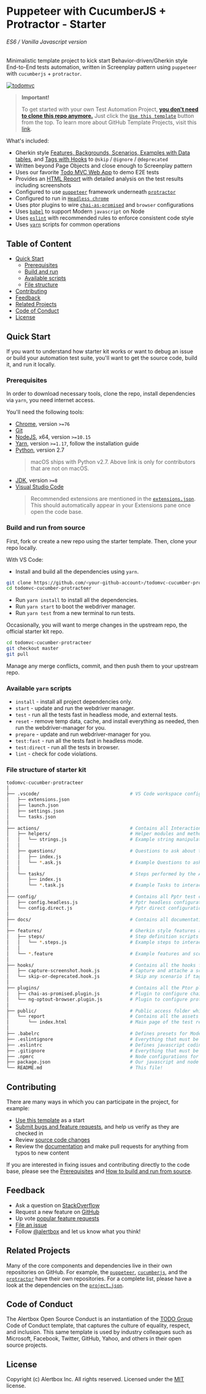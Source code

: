 # Puppeteer with CucumberJS + Protractor - Starter
###### ES6 / Vanilla Javascript version

Minimalistic template project to kick start Behavior-driven/Gherkin style End-to-End tests automation, written in Screenplay pattern using `puppeteer` with `cucumberjs` + `protractor`.

<a href="http://todomvc.com/examples/vanillajs/">![todomvc](docs/todomvc-play.gif)</a>

> **Important!**
>
> To get started with your own Test Automation Project, [**you don't need to clone this repo anymore.**](https://github.blog/2019-06-06-generate-new-repositories-with-repository-templates/) Just click the [`Use this template`](https://github.com/kosalanuwan/todomvc-cucumber-protracteer/generate) button from the top. To learn more about GitHub Template Projects, visit this [link](https://help.github.com/en/articles/creating-a-repository-from-a-template).

What's included:

- Gherkin style [Features, Backgrounds, Scenarios, Examples with Data tables](https://github.com/kosalanuwan/todomvc-cucumber-protracteer/tree/master/features), and [Tags with Hooks](https://github.com/kosalanuwan/todomvc-cucumber-protracteer/tree/master/hooks) to `@skip` / `@ignore` / `@deprecated`
- Written beyond Page Objects and close enough to Screenplay pattern
- Uses our favorite [Todo MVC Web App](http://todomvc.com/examples/vanillajs/) to demo E2E tests
- Provides an [HTML Report](public/report/index.html) with detailed analysis on the test results including screenshots
- Configured to use [`puppeteer`](https://pptr.dev/) framework underneath [`protractor`](https://www.protractortest.org/)
- Configured to run in [`Headless chrome`](https://github.com/kosalanuwan/todomvc-cucumber-protracteer/tree/master/config)
- Uses ptor plugins to wire [`chai-as-promised`](https://www.chaijs.com/plugins/chai-as-promised/) and `browser` configurations
- Uses [`babel`](https://babeljs.io/videos) to support Modern `javascript` on Node
- Uses [`eslint`](https://eslint.org/) with recommended rules to enforce consistent code style
- Uses [`yarn`](https://yarnpkg.com/en/) scripts for common operations

## Table of Content

- [Quick Start](#quick-start)
  - [Prerequisites](#prerequisites)
  - [Build and run](#build-and-run-from-source)
  - [Available scripts](#available-yarn-scripts)
  - [File structure](#file-structure-of-starter-kit)
- [Contributing](#contributing)
- [Feedback](#feedback)
- [Related Projects](#related-projects)
- [Code of Conduct](#code-of-conduct)
- [License](#license)

## Quick Start

If you want to understand how starter kit works or want to debug an issue or build your automation test suite, you'll want to get the source code, build it, and run it locally.

### Prerequisites

In order to download necessary tools, clone the repo, install dependencies via `yarn`, you need internet access.

You'll need the following tools:

- [Chrome](https://www.google.com/chrome/), version `>=76`
- [Git](https://git-scm.com/downloads)
- [NodeJS](https://nodejs.org/en/download/), x64, version `>=10.15`
- [Yarn](https://yarnpkg.com/lang/en/docs/install/), version `>=1.17`, follow the installation guide
- [Python](https://www.python.org/downloads/), version 2.7
  > macOS ships with Python v2.7. Above link is only for contributors that are not on macOS.
- [JDK](https://www.oracle.com/technetwork/java/javase/downloads/index.html), version `>=8`
- [Visual Studio Code](https://code.visualstudio.com/)
  > Recommended extensions are mentioned in the [`extensions.json`](https://github.com/kosalanuwan/todomvc-cucumber-protracteer/blob/master/.vscode/extensions.json). This should automatically appear in your Extensions pane once open the code base.

### Build and run from source

First, fork or create a new repo using the starter template. Then, clone your repo locally.

With VS Code:

- Install and build all the dependencies using `yarn`.
```bash
git clone https://github.com/<your-github-account>/todomvc-cucumber-protracteer
cd todomvc-cucumber-protracteer
```
- Run `yarn install` to install all the dependencies.
- Run `yarn start` to boot the webdriver manager.
- Run `yarn test` from a new terminal to run tests.

Occasionally, you will want to merge changes in the upstream repo, the official starter kit repo.
```bash
cd todomvc-cucumber-protracteer
git checkout master
git pull
```
Manage any merge conflicts, commit, and then push them to your upstream repo.

### Available `yarn` scripts

- `install` - install all project dependencies only.
- `start` - update and run the webdriver manager.
- `test` - run all the tests fast in headless mode, and external tests.
- `reset` - remove temp data, cache, and install everything as needed, then run the webdriver-manager for you.
- `prepare` - update and run webdriver-manager for you.
- `test:fast` - run all the tests fast in headless mode.
- `test:direct` - run all the tests in browser.
- `lint` - check for code violations.

### File structure of starter kit
```sh
todomvc-cucumber-protracteer
│
├── .vscode/                                 # VS Code workspace configurations
│   ├── extensions.json
│   ├── launch.json
│   ├── settings.json
│   └── tasks.json
│
├── actions/                                 # Contains all Interactions
│   ├── helpers/                             # Helper modules and methods
│   │   └── strings.js                       # Example string manipulator for Todos
│   │
│   ├── questions/                           # Questions to ask about the State
│   │   ├── index.js
│   │   └── *.ask.js                         # Example Questions to ask about the state of the Todo app
│   │
│   └── tasks/                               # Steps performed by the Actor
│       ├── index.js
│       └── *.task.js                        # Example Tasks to interact with the Todo app
│
├── config/                                  # Contains all Pptr test configurations
│   ├── config.headless.js                   # Pptr headless configuration
│   └── config.direct.js                     # Pptr direct configuration
│
├── docs/                                    # Contains all documentation
│
├── features/                                # Gherkin style features and scenarios
│   ├── steps/                               # Step definition scripts
│   │   └── *.steps.js                       # Example steps to interact with the Todo app
│   │
│   └── *.feature                            # Example features and scenarios to play
│
├── hooks/                                   # Contains all the hooks for Cucumber
│   ├── capture-screenshot.hook.js           # Capture and attache a screenshot when assertion fails
│   └── skip-or-deprecated.hook.js           # Skip any scenario if tagged as @skip/@ignore/@deprecated
│
├── plugins/                                 # Contains all the Ptor plugins 
│   ├── chai-as-promised.plugin.js           # Plugin to configure chai and chai-as-promised
│   └── ng-optout-browser.plugin.js          # Plugin to configure protractor browser
│
├── public/                                  # Public access folder which can be published if needed
│   └── report                               # Contains all the assets of the test report
│       └── index.html                       # Main page of the test report
│
├── .babelrc                                 # Defines presets for Modern Javascript support
├── .eslintignore                            # Everything that must be excluded from coding styles
├── .eslintrc                                # Defines javascript coding styles
├── .gitignore                               # Everything that must be excluded from the git repo
├── .npmrc                                   # Node configurations for workspace
├── package.json                             # Our javascript and node dependencies
└── README.md                                # This file!
```

## Contributing

There are many ways in which you can participate in the project, for example:

- [Use this template](https://github.com/kosalanuwan/todomvc-cucumber-protracteer/generate) as a start
- [Submit bugs and feature requests](https://github.com/kosalanuwan/todomvc-cucumber-protracteer/issues), and help us verify as they are checked in
- Review [source code changes](https://github.com/kosalanuwan/todomvc-cucumber-protracteer/pulls)
- Review the [documentation](https://github.com/kosalanuwan/todomvc-cucumber-protracteer/tree/master/docs) and make pull requests for anything from typos to new content

If you are interested in fixing issues and contributing directly to the code base, please see the [Prerequisites](#prerequisites) and [How to build and run from source](#build-and-run).

## Feedback

- Ask a question on [StackOverflow](https://stackoverflow.com/search?tab=newest&q=protractor%20cucumberjs)
- Request a new feature on [GitHub](https://github.com/kosalanuwan/todomvc-cucumber-protracteer/blob/master/CONTRIBUTING.md)
- Up vote [popular feature requests](https://github.com/kosalanuwan/todomvc-cucumber-protracteer/issues?q=is%3Aopen+is%3Aissue+label%3Afeature-request+sort%3Areactions-%2B1-desc)
- [File an issue](https://github.com/kosalanuwan/todomvc-cucumber-protracteer/issues)
- Follow [@alertbox](https://twitter.com/kosalanuwan) and let us know what you think!

## Related Projects

Many of the core components and dependencies live in their own repositories on GitHub. For example, the [`puppeteer`](https://github.com/puppeteer/puppeteer), [`cucumberjs`](https://github.com/cucumber/cucumber-js), and the [`protractor`](https://github.com/angular/protractor) have their own repositories. For a complete list, please have a look at the dependencies on the [`project.json`](https://github.com/kosalanuwan/todomvc-cucumber-protracteer/blob/master/package.json).

## Code of Conduct

The Alertbox Open Source Conduct is an instantiation of the [TODO Group](https://todogroup.org/) Code of Conduct template, that captures the culture of equality, respect, and inclusion. This same template is used by industry colleagues such as Microsoft, Facebook, Twitter, GitHub, Yahoo, and others in their open source projects.

## License

Copyright (c) Alertbox Inc. All rights reserved.
Licensed under the [MIT](LICENSE) license.